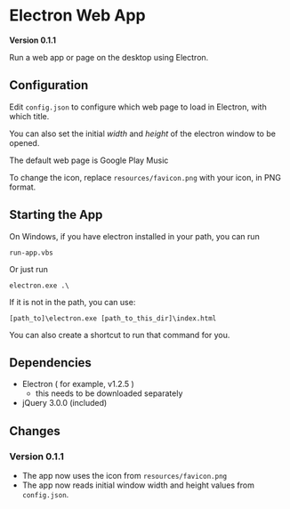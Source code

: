 # Electron Web App  

**Version 0.1.1**

Run a web app or page on the desktop using Electron.

## Configuration

Edit ```config.json``` to configure which web page to load in 
Electron, with which title.

You can also set the initial *width* and *height* of the electron
window to be opened.

The default web page is Google Play Music


To change the icon, replace ```resources/favicon.png``` with your
icon, in PNG format.


## Starting the App

On Windows, if you have electron installed in your path, you can run

```
run-app.vbs
```

Or just run 

```
electron.exe .\
```

If it is not in the path, you can use:

```
[path_to]\electron.exe [path_to_this_dir]\index.html
```

You can also create a shortcut to run that command for you.


## Dependencies

  * Electron ( for example, v1.2.5 )
    * this needs to be downloaded separately
  * jQuery 3.0.0 (included)



## Changes

### Version 0.1.1

  - The app now uses the icon from ```resources/favicon.png```
  - The app now reads initial window width and height values
    from ```config.json```.

